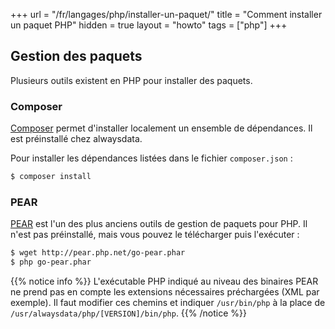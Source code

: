 +++
url = "/fr/langages/php/installer-un-paquet/"
title = "Comment installer un paquet PHP"
hidden = true
layout = "howto"
tags = ["php"]
+++

## Gestion des paquets

Plusieurs outils existent en PHP pour installer des paquets.

### Composer

[Composer](https://getcomposer.org/) permet d'installer localement un ensemble de dépendances. Il est préinstallé chez alwaysdata.

Pour installer les dépendances listées dans le fichier `composer.json` :

```sh
$ composer install
```

### PEAR

[PEAR](https://pear.php.net/) est l'un des plus anciens outils de gestion de paquets pour PHP. Il n'est pas préinstallé, mais vous pouvez le télécharger puis l'exécuter :

```sh
$ wget http://pear.php.net/go-pear.phar
$ php go-pear.phar
```

{{% notice info %}}
L'exécutable PHP indiqué au niveau des binaires PEAR ne prend pas en compte les extensions nécessaires préchargées (XML par exemple). Il faut modifier ces chemins et indiquer `/usr/bin/php` à la place de `/usr/alwaysdata/php/[VERSION]/bin/php`.
{{% /notice %}}
